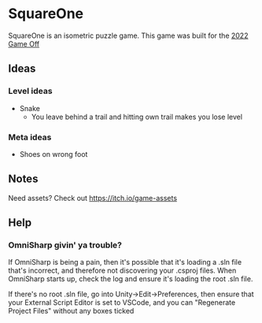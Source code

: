 # SquareOne
 
SquareOne is an isometric puzzle game. This game was built for the [2022 Game Off](https://itch.io/jam/game-off-2022)

## Ideas

### Level ideas

* Snake
  * You leave behind a trail and hitting own trail makes you lose level

### Meta ideas

* Shoes on wrong foot

## Notes

Need assets? Check out https://itch.io/game-assets

## Help

### OmniSharp givin' ya trouble?
If OmniSharp is being a pain, then it's possible that it's loading a .sln file that's incorrect, and therefore not discovering your .csproj files. When OmniSharp starts up, check the log and ensure it's loading the root .sln file.

If there's no root .sln file, go into Unity->Edit->Preferences, then ensure that your External Script Editor is set to VSCode, and you can "Regenerate Project Files" without any boxes ticked
